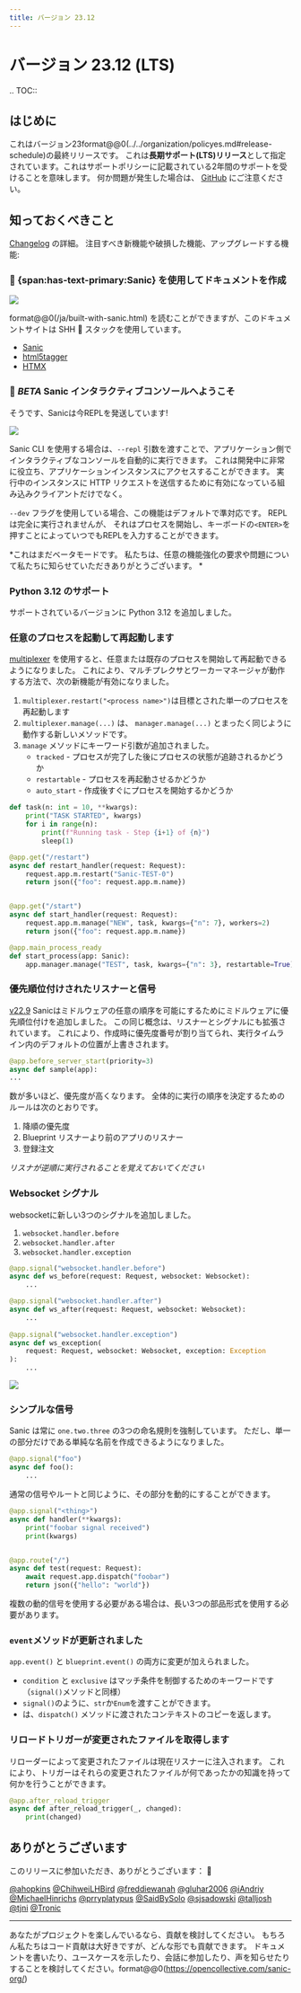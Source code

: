 ```yaml
---
title: バージョン 23.12
---
```


# バージョン 23.12 (LTS)

.. TOC::

## はじめに

これはバージョン23format@@0(../../organization/policyes.md#release-schedule)の最終リリースです。 これは**長期サポート(LTS)リリース**として指定されています。これはサポートポリシーに記載されている2年間のサポートを受けることを意味します。 何か問題が発生した場合は、 [GitHub](https://github.com/sanic-org/sanic/issues/new/choose) にご注意ください。

## 知っておくべきこと

[Changelog](../changelog.html) の詳細。 注目すべき新機能や破損した機能、アップグレードする機能:

### 🎉 {span:has-text-primary:Sanic} を使用してドキュメントを作成

![](http://127.0.0.1:8000/assets/images/sanic-framework-logo-circle-128x128.png)

format@@0(/ja/built-with-sanic.html) を読むことができますが、このドキュメントサイトは SHH 🤫 スタックを使用しています。

- [Sanic](https://sanic.dev)
- [html5tagger](https://github.com/sanic-org/html5tagger)
- [HTMX](https://htmx.org/)

### 👶 _BETA_ Sanic インタラクティブコンソールへようこそ

そうです、Sanicは今REPLを発送しています!

![](/assets/images/repl.png)

Sanic CLI を使用する場合は、`--repl` 引数を渡すことで、アプリケーション側でインタラクティブなコンソールを自動的に実行できます。 これは開発中に非常に役立ち、アプリケーションインスタンスにアクセスすることができます。 実行中のインスタンスに HTTP リクエストを送信するために有効になっている組み込みクライアントだけでなく。

`--dev` フラグを使用している場合、この機能はデフォルトで準対応です。 REPLは完全に実行されませんが、 それはプロセスを開始し、キーボードの`<ENTER>`を押すことによっていつでもREPLを入力することができます。

\*これはまだベータモードです。 私たちは、任意の機能強化の要求や問題について私たちに知らせていただきありがとうございます。 \*

### Python 3.12 のサポート

サポートされているバージョンに Python 3.12 を追加しました。

### 任意のプロセスを起動して再起動します

[multiplexer](../../guide/running/manager.md#access-to-the-multiplexer) を使用すると、任意または既存のプロセスを開始して再起動できるようになりました。 これにより、マルチプレクサとワーカーマネージャが動作する方法で、次の新機能が有効になりました。

1. `multiplexer.restart("<process name>")`は目標とされた単一のプロセスを再起動します
2. `multiplexer.manage(...)` は、 `manager.manage(...)` とまったく同じように動作する新しいメソッドです。
3. `manage` メソッドにキーワード引数が追加されました。
   - `tracked` - プロセスが完了した後にプロセスの状態が追跡されるかどうか
   - `restartable` - プロセスを再起動させるかどうか
   - `auto_start` - 作成後すぐにプロセスを開始するかどうか

```python
def task(n: int = 10, **kwargs):
    print("TASK STARTED", kwargs)
    for i in range(n):
        print(f"Running task - Step {i+1} of {n}")
        sleep(1)

@app.get("/restart")
async def restart_handler(request: Request):
    request.app.m.restart("Sanic-TEST-0")
    return json({"foo": request.app.m.name})


@app.get("/start")
async def start_handler(request: Request):
    request.app.m.manage("NEW", task, kwargs={"n": 7}, workers=2)
    return json({"foo": request.app.m.name})

@app.main_process_ready
def start_process(app: Sanic):
    app.manager.manage("TEST", task, kwargs={"n": 3}, restartable=True)
```

### 優先順位付けされたリスナーと信号

[v22.9](../2022/v22.9.md) Sanicはミドルウェアの任意の順序を可能にするためにミドルウェアに優先順位付けを追加しました。 この同じ概念は、リスナーとシグナルにも拡張されています。 これにより、作成時に優先度番号が割り当てられ、実行タイムライン内のデフォルトの位置が上書きされます。

```python
@app.before_server_start(priority=3)
async def sample(app):
...
```

数が多いほど、優先度が高くなります。 全体的に実行の順序を決定するためのルールは次のとおりです。

1. 降順の優先度
2. Blueprint リスナーより前のアプリのリスナー
3. 登録注文

_リスナが逆順に実行されることを覚えておいてください_

### Websocket シグナル

websocketに新しい3つのシグナルを追加しました。

1. `websocket.handler.before`
2. `websocket.handler.after`
3. `websocket.handler.exception`

```python
@app.signal("websocket.handler.before")
async def ws_before(request: Request, websocket: Websocket):
    ...

@app.signal("websocket.handler.after")
async def ws_after(request: Request, websocket: Websocket):
    ...
    
@app.signal("websocket.handler.exception")
async def ws_exception(
    request: Request, websocket: Websocket, exception: Exception
):
    ...
```

![](https://camo.githubusercontent.com/ea2894c88bedf37a4f12f1295696e8fd14bfceaa36d4452c7b7a1869d2f1cdb18/68747470733a2f2f7a692e66692f77732d7369676e616c732e706e676e67)

### シンプルな信号

Sanic は常に `one.two.three` の3つの命名規則を強制しています。 ただし、単一の部分だけである単純な名前を作成できるようになりました。

```python
@app.signal("foo")
async def foo():
    ...
```

通常の信号やルートと同じように、その部分を動的にすることができます。

```python
@app.signal("<thing>")
async def handler(**kwargs):
    print("foobar signal received")
    print(kwargs)


@app.route("/")
async def test(request: Request):
    await request.app.dispatch("foobar")
    return json({"hello": "world"})
```

複数の動的信号を使用する必要がある場合は、長い3つの部品形式を使用する必要があります。

### `event`メソッドが更新されました

`app.event()` と `blueprint.event()` の両方に変更が加えられました。

- `condition` と `exclusive` はマッチ条件を制御するためのキーワードです（`signal()`メソッドと同様）
- `signal()`のように、`str`か`Enum`を渡すことができます。
- は、`dispatch()` メソッドに渡されたコンテキストのコピーを返します。

### リロードトリガーが変更されたファイルを取得します

リローダーによって変更されたファイルは現在リスナーに注入されます。 これにより、トリガーはそれらの変更されたファイルが何であったかの知識を持って何かを行うことができます。

```python
@app.after_reload_trigger
async def after_reload_trigger(_, changed):
    print(changed)
```

## ありがとうございます

このリリースに参加いただき、ありがとうございます： :clap:

[@ahopkins](https://github.com/ahopkins)
[@ChihweiLHBird](https://github.com/ChihweiLHBird)
[@freddiewanah](https://github.com/freddiewanah)
[@gluhar2006](https://github.com/gluhar2006)
[@iAndriy](https://github.com/iAndriy)
[@MichaelHinrichs](https://github.com/MichaelHinrichs)
[@prryplatypus](https://github.com/prryplatypus)
[@SaidBySolo](https://github.com/SaidBySolo)
[@sjsadowski](https://github.com/sjsadowski)
[@talljosh](https://github.com/talljosh)
[@tjni](https://github.com/tjni)
[@Tronic](https://github.com/Tronic)

---

あなたがプロジェクトを楽しんでいるなら、貢献を検討してください。 もちろん私たちはコード貢献は大好きですが、どんな形でも貢献できます。 ドキュメントを書いたり、ユースケースを示したり、会話に参加したり、声を知らせたりすることを検討してください。format@@0(https://opencollective.com/sanic-org/)

